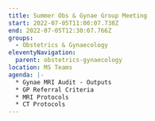 ```yaml
---
title: Summer Obs & Gynae Group Meeting
start: 2022-07-05T11:00:07.738Z
end: 2022-07-05T12:30:07.766Z
groups:
  - Obstetrics & Gynaecology
eleventyNavigation:
  parent: obstetrics-gynaecology
location: MS Teams
agenda: |-
  * Gynae MRI Audit - Outputs
  * GP Referral Criteria
  * MRI Protocols
  * CT Protocols
---
```


